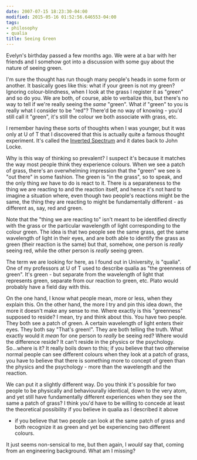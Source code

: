 ```yaml
---
date: 2007-07-15 18:23:30-04:00
modified: 2015-05-16 01:52:56.646553-04:00
tags:
- philosophy
- qualia
title: Seeing Green
---
```


Evelyn's birthday passed a few months ago. We were at a bar with her friends
and I somehow got into a discussion with some guy about the nature of seeing
green.

I'm sure the thought has run though many people's heads in some form or
another. It basically goes like this: what if your green is not my green?
Ignoring colour-blindness, when I look at the grass I register it as "green"
and so do you.  We are both, of course, able to verbalize this, but there's
no way to tell if we're really seeing the *same* "green". What if "green" to
you is really what I consider to be "red"? There'd be no way of knowing -
you'd still call it "green", it's still the colour we both associate with
grass, etc.

I remember having these sorts of thoughts when I was younger, but it was
only at U of T that I discovered that this is actually quite a famous
thought experiment. It's called the [Inverted Spectrum][1] and it dates back
to John Locke.

Why is this way of thinking so prevalent? I suspect it's because it matches
the way most people think they experience colours. When we see a patch of
grass, there's an overwhelming impression that the "green" we see is "out
there" in some fashion. The green is "in the grass", so to speak, and the
only thing *we* have to do is react to it. There is a separateness to the
thing we are reacting to and the reaction itself, and hence it's not hard to
imagine a situation where, even though two people's reactions might be the
same, the thing they are reacting to might be fundamentally different - as
different as, say, red and green.

Note that the "thing we are reacting to" isn't meant to be identified
directly with the grass or the particular wavelength of light corresponding
to the colour green. The idea is that two people see the same grass, get the
same wavelength of light in their eyes, and are both able to identify the
grass as green (their reaction is the same) but that, somehow, one person is
*really* seeing red, while the other person is *really* seeing green.

The term we are looking for here, as I found out in University, is
"qualia". One of my professors at U of T used to describe qualia as "the
greenness of green". It's green - but separate from the wavelength of light
that represents green, separate from our reaction to green, etc. Plato would
probably have a field day with this.

On the one hand, I know what people mean, more or less, when they explain
this. On the other hand, the more I try and pin this idea down, the more it
doesn't make any sense to me. Where exactly is this "greenness" supposed to
reside? I mean, try and think about this. You have two people. They both see
a patch of green. A certain wavelength of light enters their eyes. They both
say "That's green!". They are both telling the truth. What exactly would it
*mean* for one person to *really* be seeing red? Where would the difference
reside? It can't reside in the physics or the psychology. So...where is it?
It really boils down to this; if you believe that two otherwise normal
people can see different colours when they look at a patch of grass, you
have to believe that there is something more to concept of green than the
physics and the psychology - more than the wavelength and the reaction.

We can put it a slightly different way. Do you think it's possible for two
people to be physically and behaviourally identical, down to the very atom,
and yet still have fundamentally different experiences when they see the
same a patch of grass? I think you'd have to be willing to concede at least
the theoretical possibility if you believe in qualia as I described it above
- if you believe that two people can look at the same patch of grass and
both recognize it as green and yet be experiencing two different colours.

It just seems non-sensical to me, but then again, I *would* say that, coming
from an engineering background. What am I missing?

[1]: http://en.wikipedia.org/wiki/Inverted_spectrum
